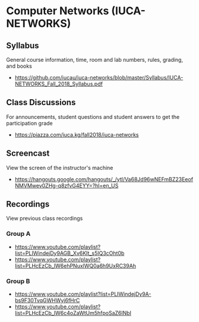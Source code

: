 # Computer Networks (IUCA-NETWORKS)

## Syllabus

General course information, time, room and lab numbers, rules, grading, and
books

* <https://github.com/iucau/iuca-networks/blob/master/Syllabus/IUCA-NETWORKS_Fall_2018_Syllabus.pdf>

## Class Discussions

For announcements, student questions and student answers to get the
participation grade

* <https://piazza.com/iuca.kg/fall2018/iuca-networks>

## Screencast

View the screen of the instructor's machine

* <https://hangouts.google.com/hangouts/_/ytl/Va68Jd96wNEFmBZ23EeofNMVMwev0ZHg-q8zfvG4EYY=?hl=en_US>

## Recordings

View previous class recordings

### Group A

* <https://www.youtube.com/playlist?list=PLIWindejDy9AGB_Xv6KIt_s5IQ3cOht0b>
* <https://www.youtube.com/playlist?list=PLHcEzCb_lW6ehPNuxlWQ0a6h9UxRC39Ah>

### Group B

* <https://www.youtube.com/playlist?list=PLIWindejDy9A-bs9F30TvqGWHWyj6fHrC>
* <https://www.youtube.com/playlist?list=PLHcEzCb_lW6c4oZaWtUm5hfpoSaZ6lNbI>
